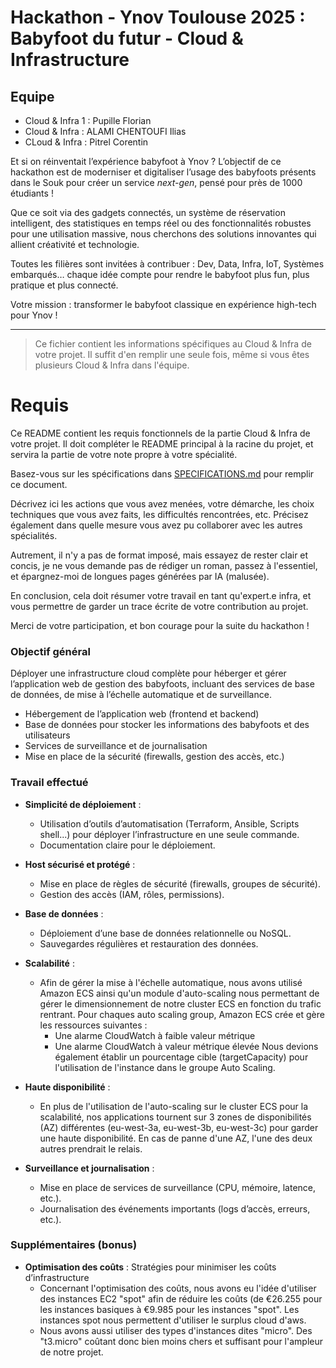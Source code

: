 # Hackathon - Ynov Toulouse 2025 : Babyfoot du futur - Cloud & Infrastructure

## Equipe

- Cloud & Infra 1 : Pupille Florian
- Cloud & Infra : ALAMI CHENTOUFI Ilias
- CLoud & Infra : Pitrel Corentin 

Et si on réinventait l’expérience babyfoot à Ynov ? L’objectif de ce hackathon est de moderniser et digitaliser l’usage des babyfoots présents dans le Souk pour créer un service _next-gen_, pensé pour près de 1000 étudiants !

Que ce soit via des gadgets connectés, un système de réservation intelligent, des statistiques en temps réel ou des fonctionnalités robustes pour une utilisation massive, nous cherchons des solutions innovantes qui allient créativité et technologie.

Toutes les filières sont invitées à contribuer : Dev, Data, Infra, IoT, Systèmes embarqués… chaque idée compte pour rendre le babyfoot plus fun, plus pratique et plus connecté.

Votre mission : transformer le babyfoot classique en expérience high-tech pour Ynov !

---

> Ce fichier contient les informations spécifiques au Cloud & Infra de votre projet. Il suffit d'en remplir une seule fois, même si vous êtes plusieurs Cloud & Infra dans l'équipe.

# Requis

Ce README contient les requis fonctionnels de la partie Cloud & Infra de votre projet. Il doit compléter le README principal à la racine du projet, et servira la partie de votre note propre à votre spécialité.

Basez-vous sur les spécifications dans [SPECIFICATIONS.md](../SPECIFICATIONS.md) pour remplir ce document.

Décrivez ici les actions que vous avez menées, votre démarche, les choix techniques que vous avez faits, les difficultés rencontrées, etc. Précisez également dans quelle mesure vous avez pu collaborer avec les autres spécialités.

Autrement, il n'y a pas de format imposé, mais essayez de rester clair et concis, je ne vous demande pas de rédiger un roman, passez à l'essentiel, et épargnez-moi de longues pages générées par IA (malusée).

En conclusion, cela doit résumer votre travail en tant qu'expert.e infra, et vous permettre de garder un trace écrite de votre contribution au projet.

Merci de votre participation, et bon courage pour la suite du hackathon !



### Objectif général

Déployer une infrastructure cloud complète pour héberger et gérer l’application web de gestion des babyfoots, incluant des services de base de données, de mise à l’échelle automatique et de surveillance.

- Hébergement de l’application web (frontend et backend)
- Base de données pour stocker les informations des babyfoots et des utilisateurs
- Services de surveillance et de journalisation
- Mise en place de la sécurité (firewalls, gestion des accès, etc.)

### Travail effectué

- **Simplicité de déploiement** :

  - Utilisation d’outils d’automatisation (Terraform, Ansible, Scripts shell...) pour déployer l’infrastructure en une seule commande.
  - Documentation claire pour le déploiement.

- **Host sécurisé et protégé** :

  - Mise en place de règles de sécurité (firewalls, groupes de sécurité).
  - Gestion des accès (IAM, rôles, permissions).

- **Base de données** :

  - Déploiement d’une base de données relationnelle ou NoSQL.
  - Sauvegardes régulières et restauration des données.

- **Scalabilité** :

  - Afin de gérer la mise à l'échelle automatique, nous avons utilisé Amazon ECS ainsi qu'un module d'auto-scaling nous permettant de gérer le dimensionnement de notre cluster ECS en fonction du trafic rentrant. Pour chaques auto scaling group, Amazon ECS crée et gère les ressources suivantes :
    - Une alarme CloudWatch à faible valeur métrique
    - Une alarme CloudWatch à valeur métrique élevée
    Nous devions également établir un pourcentage cible (targetCapacity) pour l'utilisation de l'instance dans le groupe Auto Scaling.

- **Haute disponibilité** :
  
  - En plus de l'utilisation de l'auto-scaling sur le cluster ECS pour la scalabilité, nos applications tournent sur 3 zones de disponibilités (AZ) différentes (eu-west-3a, eu-west-3b, eu-west-3c) pour garder une haute disponibilité. En cas de panne d'une AZ, l'une des deux autres prendrait le relais.

- **Surveillance et journalisation** :

  - Mise en place de services de surveillance (CPU, mémoire, latence, etc.).
  - Journalisation des événements importants (logs d’accès, erreurs, etc.).


### Supplémentaires (bonus)

- **Optimisation des coûts** : Stratégies pour minimiser les coûts d’infrastructure
  - Concernant l'optimisation des coûts, nous avons eu l'idée d'utiliser des instances EC2 "spot" afin de réduire les coûts (de €26.255 pour les instances basiques à €9.985 pour les instances "spot". Les instances spot nous permettent d'utiliser le surplus cloud d'aws.
  - Nous avons aussi utiliser des types d'instances dites "micro". Des "t3.micro" coûtant donc bien moins chers et suffisant pour l'ampleur de notre projet.

